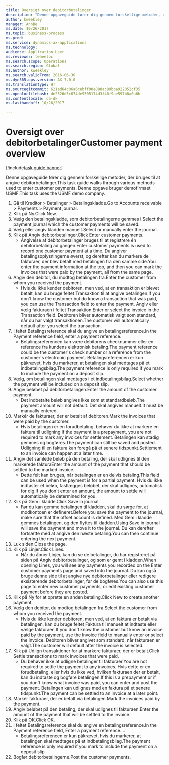 ```yaml
--- 
title: Oversigt over debitorbetalinger
description: "Denne opgaveguide fører dig gennem forskellige metoder, der bruges til at angive debitorbetalinger."
author: kweekley
manager: AnnBe
ms.date: 10/26/2017
ms.topic: business-process
ms.prod: 
ms.service: dynamics-ax-applications
ms.technology: 
audience: Application User
ms.reviewer: twheeloc
ms.search.scope: Operations
ms.search.region: Global
ms.author: kweekley
ms.search.validFrom: 2016-06-30
ms.dyn365.ops.version: AX 7.0.0
ms.translationtype: HT
ms.sourcegitcommit: 621ad64c06a6cebff90e888ac89bba922052cf35
ms.openlocfilehash: de2526d5c674de9505174d3f40f9ae597b8a0a6b
ms.contentlocale: da-dk
ms.lasthandoff: 10/26/2017

---
```

# <a name="customer-payment-overview"></a><span data-ttu-id="4a002-103">Oversigt over debitorbetalinger</span><span class="sxs-lookup"><span data-stu-id="4a002-103">Customer payment overview</span></span>

[!include[task guide banner](../../includes/task-guide-banner.md)]

<span data-ttu-id="4a002-104">Denne opgaveguide fører dig gennem forskellige metoder, der bruges til at angive debitorbetalinger.</span><span class="sxs-lookup"><span data-stu-id="4a002-104">This task guide walks through various methods used to enter customer payments.</span></span> <span data-ttu-id="4a002-105">Denne opgave bruger demofirmaet USMF.</span><span class="sxs-lookup"><span data-stu-id="4a002-105">This task uses the USMF demo company.</span></span>

1. <span data-ttu-id="4a002-106">Gå til Kreditor > Betalinger > Betalingskladde.</span><span class="sxs-lookup"><span data-stu-id="4a002-106">Go to Accounts receivable > Payments > Payment journal.</span></span>
2. <span data-ttu-id="4a002-107">Klik på Ny.</span><span class="sxs-lookup"><span data-stu-id="4a002-107">Click New.</span></span>
3. <span data-ttu-id="4a002-108">Vælg den betalingskladde, som debitorbetalingerne gemmes i.</span><span class="sxs-lookup"><span data-stu-id="4a002-108">Select the payment journal which the customer payments will be saved.</span></span>
4. <span data-ttu-id="4a002-109">Vælg eller angiv kladden manuelt.</span><span class="sxs-lookup"><span data-stu-id="4a002-109">Select or manually enter the journal.</span></span>
5. <span data-ttu-id="4a002-110">Klik på Angiv debitorbetalinger.</span><span class="sxs-lookup"><span data-stu-id="4a002-110">Click Enter customer payments.</span></span>
    * <span data-ttu-id="4a002-111">Angivelse af debitorbetalinger bruges til at registrere én debitorbetaling ad gangen.</span><span class="sxs-lookup"><span data-stu-id="4a002-111">Enter customer payments is used to record one customer payment at a time.</span></span> <span data-ttu-id="4a002-112">Du angiver betalingsoplysningerne øverst, og derefter kan du markere de fakturaer, der blev betalt med betalingen fra den samme side.</span><span class="sxs-lookup"><span data-stu-id="4a002-112">You enter the payment information at the top, and then you can mark the invoices that were paid by the payment, all from the same page.</span></span>  
6. <span data-ttu-id="4a002-113">Angiv den debitor, du modtog betalingen fra.</span><span class="sxs-lookup"><span data-stu-id="4a002-113">Enter the customer from whom you received the payment.</span></span>
    * <span data-ttu-id="4a002-114">Hvis du ikke kender debitoren, men ved, at en transaktion er blevet betalt, kan du bruge feltet Transaktion til at angive betalingen.</span><span class="sxs-lookup"><span data-stu-id="4a002-114">If you don't know the customer but do know a transaction that was paid, you can use the Transaction field to enter the payment.</span></span> <span data-ttu-id="4a002-115">Angiv eller vælg fakturaen i feltet Transaktion.</span><span class="sxs-lookup"><span data-stu-id="4a002-115">Enter or select the invoice in the Transaction field.</span></span> <span data-ttu-id="4a002-116">Debitoren bliver automatisk valgt som standard, når du har valgt transaktionen.</span><span class="sxs-lookup"><span data-stu-id="4a002-116">The customer will automatically default after you select the transaction.</span></span>  
7. <span data-ttu-id="4a002-117">I feltet Betalingsreference skal du angive en betalingsreference.</span><span class="sxs-lookup"><span data-stu-id="4a002-117">In the Payment reference field, enter a payment reference.</span></span>
    * <span data-ttu-id="4a002-118">Betalingsreferencen kan være debitorens checknummer eller en reference fra kundens elektronisk betaling.</span><span class="sxs-lookup"><span data-stu-id="4a002-118">The payment reference could be the customer's check number or a reference from the customer's electronic payment.</span></span> <span data-ttu-id="4a002-119">Betalingsreferencen er kun påkrævet, hvis du markerer, at betalingen skal medtages på et indbetalingsbilag.</span><span class="sxs-lookup"><span data-stu-id="4a002-119">The payment reference is only required if you mark to include the payment on a deposit slip.</span></span>  
8. <span data-ttu-id="4a002-120">Vælg, om betalingen skal medtages i et indbetalingsbilag.</span><span class="sxs-lookup"><span data-stu-id="4a002-120">Select whether the payment will be included on a deposit slip.</span></span> 
9. <span data-ttu-id="4a002-121">Angiv beløbet på debitorbetalingen.</span><span class="sxs-lookup"><span data-stu-id="4a002-121">Enter the amount of the customer payment.</span></span>
    * <span data-ttu-id="4a002-122">Det indbetalte beløb angives ikke som et standardbeløb.</span><span class="sxs-lookup"><span data-stu-id="4a002-122">The payment amount will not default.</span></span> <span data-ttu-id="4a002-123">Det skal angives manuelt.</span><span class="sxs-lookup"><span data-stu-id="4a002-123">It must be manually entered.</span></span>  
10. <span data-ttu-id="4a002-124">Markér de fakturaer, der er betalt af debitoren.</span><span class="sxs-lookup"><span data-stu-id="4a002-124">Mark the invoices that were paid by the customer.</span></span>
    * <span data-ttu-id="4a002-125">Hvis betalingen er en forudbetaling, behøver du ikke at markere en faktura til udligning.</span><span class="sxs-lookup"><span data-stu-id="4a002-125">If the payment is a prepayment, you are not required to mark any invoices for settlement.</span></span> <span data-ttu-id="4a002-126">Betalingen kan stadig gemmes og bogføres.</span><span class="sxs-lookup"><span data-stu-id="4a002-126">The payment can still be saved and posted.</span></span> <span data-ttu-id="4a002-127">Udligning til en faktura kan foregå på et senere tidspunkt.</span><span class="sxs-lookup"><span data-stu-id="4a002-127">Settlement to an invoice can happen at a later time.</span></span>  
11. <span data-ttu-id="4a002-128">Angiv det samlede beløb på den betaling, der skal udlignes til den markerede faktura</span><span class="sxs-lookup"><span data-stu-id="4a002-128">Enter the amount of the payment that should be settled to the marked invoice.</span></span> 
    * <span data-ttu-id="4a002-129">Dette felt kan bruges, når betalingen er en delvis betaling.</span><span class="sxs-lookup"><span data-stu-id="4a002-129">This field can be used when the payment is for a partial payment.</span></span> <span data-ttu-id="4a002-130">Hvis du ikke indtaster et beløb, fastlægges beløbet, der skal udlignes, automatisk for dig.</span><span class="sxs-lookup"><span data-stu-id="4a002-130">If you don't enter an amount, the amount to settle will automatically be determined for you.</span></span>  
12. <span data-ttu-id="4a002-131">Klik på Gem i kladde.</span><span class="sxs-lookup"><span data-stu-id="4a002-131">Click Save in journal.</span></span>
    * <span data-ttu-id="4a002-132">Før du kan gemme betalingen til kladden, skal du sørge for, at modkontoen er defineret.</span><span class="sxs-lookup"><span data-stu-id="4a002-132">Before you save the payment to the journal, make sure that the offset account is defined.</span></span> <span data-ttu-id="4a002-133">Med Gem i kladde gemmes betalingen, og den flyttes til kladden.</span><span class="sxs-lookup"><span data-stu-id="4a002-133">Using Save in journal will save the payment and move it to the journal.</span></span> <span data-ttu-id="4a002-134">Du kan derefter fortsætte med at angive den næste betaling.</span><span class="sxs-lookup"><span data-stu-id="4a002-134">You can then continue entering the next payment.</span></span>  
13. <span data-ttu-id="4a002-135">Luk siden.</span><span class="sxs-lookup"><span data-stu-id="4a002-135">Close the page.</span></span>
14. <span data-ttu-id="4a002-136">Klik på Linjer.</span><span class="sxs-lookup"><span data-stu-id="4a002-136">Click Lines.</span></span>
    * <span data-ttu-id="4a002-137">Når du åbner Linjer, kan du se de betalinger, du har registreret på siden på Angiv debitorbetalinger, og som er gemt i kladden.</span><span class="sxs-lookup"><span data-stu-id="4a002-137">When opening Lines, you will see any payments you recorded on the Enter customer payments page and saved into the journal.</span></span> <span data-ttu-id="4a002-138">Du kan også bruge denne side til at angive nye debitorbetalinger eller redigere eksisterende debitorbetalinger, før de bogføres.</span><span class="sxs-lookup"><span data-stu-id="4a002-138">You can also use this page to enter new customer payments, or edit existing customer payment before they are posted.</span></span>  
15. <span data-ttu-id="4a002-139">Klik på Ny for at oprette en anden betaling.</span><span class="sxs-lookup"><span data-stu-id="4a002-139">Click New to create another payment.</span></span> 
16. <span data-ttu-id="4a002-140">Vælg den debitor, du modtog betalingen fra.</span><span class="sxs-lookup"><span data-stu-id="4a002-140">Select the customer from whom you received the payment.</span></span>
    * <span data-ttu-id="4a002-141">Hvis du ikke kender debitoren, men ved, at en faktura er betalt via betalingen, kan du bruge feltet Faktura til manuelt at indtaste eller vælge fakturaen.</span><span class="sxs-lookup"><span data-stu-id="4a002-141">If you don't know the customer but know an invoice paid by the payment, use the Invoice field to manually enter or select the invoice.</span></span> <span data-ttu-id="4a002-142">Debitoren bliver angivet som standard, når fakturaen er valgt.</span><span class="sxs-lookup"><span data-stu-id="4a002-142">The customer will default after the invoice is selected.</span></span>  
17. <span data-ttu-id="4a002-143">Klik på Udlign transaktioner for at markere fakturaer, der er betalt.</span><span class="sxs-lookup"><span data-stu-id="4a002-143">Click Settle transactions to mark invoices that were paid.</span></span>
    * <span data-ttu-id="4a002-144">Du behøver ikke at udligne betalinger til fakturaer.</span><span class="sxs-lookup"><span data-stu-id="4a002-144">You are not required to settle the payment to any invoices.</span></span> <span data-ttu-id="4a002-145">Hvis dette er en forudbetaling, eller hvis du ikke ved, hvilken fakturaen der er betalt, kan du indtaste og bogføre betalingen.</span><span class="sxs-lookup"><span data-stu-id="4a002-145">If this is a prepayment or if you don't know what invoice was paid, you can enter and post the payment.</span></span> <span data-ttu-id="4a002-146">Betalingen kan udlignes med en faktura på et senere tidspunkt.</span><span class="sxs-lookup"><span data-stu-id="4a002-146">The payment can be settled to an invoice at a later point.</span></span>  
18. <span data-ttu-id="4a002-147">Markér fakturaer, der er betalt via betalingen.</span><span class="sxs-lookup"><span data-stu-id="4a002-147">Mark the invoices paid by the payment.</span></span> 
19. <span data-ttu-id="4a002-148">Angiv beløbet på den betaling, der skal udlignes til fakturaen.</span><span class="sxs-lookup"><span data-stu-id="4a002-148">Enter the amount of the payment that will be settled to the invoice.</span></span>
20. <span data-ttu-id="4a002-149">Klik på OK.</span><span class="sxs-lookup"><span data-stu-id="4a002-149">Click OK.</span></span>
21. <span data-ttu-id="4a002-150">I feltet Betalingsreference skal du angive en betalingsreference.</span><span class="sxs-lookup"><span data-stu-id="4a002-150">In the Payment reference field, Enter a payment reference.</span></span> <span data-ttu-id="4a002-151">.</span><span class="sxs-lookup"><span data-stu-id="4a002-151">.</span></span>
    * <span data-ttu-id="4a002-152">Betalingsreferencen er kun påkrævet, hvis du markerer, at betalingen skal medtages på et indbetalingsbilag.</span><span class="sxs-lookup"><span data-stu-id="4a002-152">The payment reference is only required if you mark to include the payment on a deposit slip.</span></span>  
22. <span data-ttu-id="4a002-153">Bogfør debitorbetalingerne.</span><span class="sxs-lookup"><span data-stu-id="4a002-153">Post the customer payments.</span></span> 


